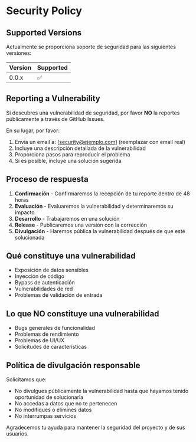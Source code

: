 # Security Policy

## Supported Versions

Actualmente se proporciona soporte de seguridad para las siguientes versiones:

| Version | Supported          |
| ------- | ------------------ |
| 0.0.x   | :white_check_mark: |

## Reporting a Vulnerability

Si descubres una vulnerabilidad de seguridad, por favor **NO** la reportes públicamente a través de GitHub Issues.

En su lugar, por favor:

1. Envía un email a: [security@ejemplo.com] (reemplazar con email real)
2. Incluye una descripción detallada de la vulnerabilidad
3. Proporciona pasos para reproducir el problema
4. Si es posible, incluye una solución sugerida

## Proceso de respuesta

1. **Confirmación** - Confirmaremos la recepción de tu reporte dentro de 48 horas
2. **Evaluación** - Evaluaremos la vulnerabilidad y determinaremos su impacto
3. **Desarrollo** - Trabajaremos en una solución
4. **Release** - Publicaremos una versión con la corrección
5. **Divulgación** - Haremos pública la vulnerabilidad después de que esté solucionada

## Qué constituye una vulnerabilidad

- Exposición de datos sensibles
- Inyección de código
- Bypass de autenticación
- Vulnerabilidades de red
- Problemas de validación de entrada

## Lo que NO constituye una vulnerabilidad

- Bugs generales de funcionalidad
- Problemas de rendimiento
- Problemas de UI/UX
- Solicitudes de características

## Política de divulgación responsable

Solicitamos que:
- No divulgues públicamente la vulnerabilidad hasta que hayamos tenido oportunidad de solucionarla
- No accedas a datos que no te pertenecen
- No modifiques o elimines datos
- No interrumpas servicios

Agradecemos tu ayuda para mantener la seguridad del proyecto y de sus usuarios.
